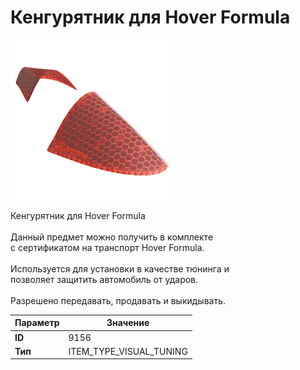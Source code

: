 # Кенгурятник для Hover Formula

![Item Image](../img/9156.webp?raw=true)

Кенгурятник для Hover Formula<br><br>Данный предмет можно получить в комплекте<br>с сертификатом на транспорт Hover Formula.<br><br>Используется для установки в качестве тюнинга и<br>позволяет защитить автомобиль от ударов.<br><br>Разрешено передавать, продавать и выкидывать.


| Параметр | Значение |
|----------|----------|
| **ID** | 9156 |
| **Тип** | ITEM_TYPE_VISUAL_TUNING |

